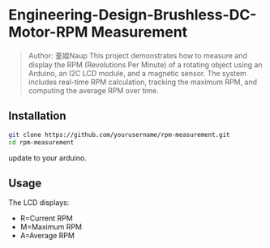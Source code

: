 # Engineering-Design-Brushless-DC-Motor-RPM Measurement 
> Author: 堇姬Naup
This project demonstrates how to measure and display the RPM (Revolutions Per Minute) of a rotating object using an Arduino, an I2C LCD module, and a magnetic sensor. The system includes real-time RPM calculation, tracking the maximum RPM, and computing the average RPM over time.

## Installation    
```bash
git clone https://github.com/yourusername/rpm-measurement.git
cd rpm-measurement
```

update to your arduino.

## Usage
The LCD displays:
- R=Current RPM
- M=Maximum RPM
- A=Average RPM
